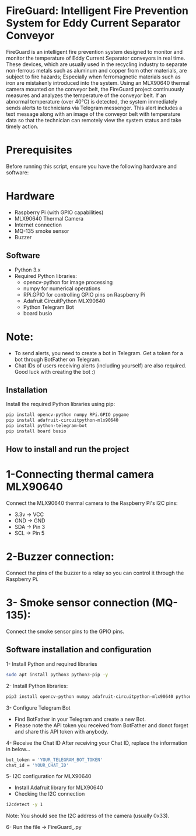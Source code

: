 # FireGuard: Intelligent Fire Prevention System for Eddy Current Separator Conveyor
FireGuard is an intelligent fire prevention system designed to monitor and monitor the temperature of Eddy Current Separator conveyors in real time. These devices, which are usually used in the recycling industry to separate non-ferrous metals such as aluminum and copper from other materials, are subject to fire hazards; Especially when ferromagnetic materials such as iron are mistakenly introduced into the system.
Using an MLX90640 thermal camera mounted on the conveyor belt, the FireGuard project continuously measures and analyzes the temperature of the conveyor belt. If an abnormal temperature (over 40°C) is detected, the system immediately sends alerts to technicians via Telegram messenger. This alert includes a text message along with an image of the conveyor belt with temperature data so that the technician can remotely view the system status and take timely action.
# Prerequisites
Before running this script, ensure you have the following hardware and software:

# Hardware
- Raspberry Pi (with GPIO capabilities)
- MLX90640 Thermal Camera
- Internet connection
- MQ-135 smoke sensor
- Buzzer
  


## Software

- Python 3.x
- Required Python libraries:
  - opencv-python for image processing
  - numpy for numerical operations
  - RPi.GPIO for controlling GPIO pins on Raspberry Pi
  - Adafruit CircuitPython MLX90640
  - Python Telegram Bot
  - board busio
 
# Note:
- To send alerts, you need to create a bot in Telegram. Get a token for a bot through BotFather on Telegram.
- Chat IDs of users receiving alerts (including yourself) are also required.
Good luck with creating the bot :) 

## Installation
Install the required Python libraries using pip:

```sh
pip install opencv-python numpy RPi.GPIO pygame
pip install adafruit-circuitpython-mlx90640
pip install python-telegram-bot
pip install board busio
```
## How to install and run the project
# 1-Connecting thermal camera MLX90640
Connect the MLX90640 thermal camera to the Raspberry Pi's I2C pins:
- 3.3v  -> VCC
- GND   -> GND
- SDA   -> Pin 3
- SCL   -> Pin 5

# 2-Buzzer connection:

Connect the pins of the buzzer to a relay so you can control it through the Raspberry Pi.

# 3- Smoke sensor connection (MQ-135):
Connect the smoke sensor pins to the GPIO pins.

## Software installation and configuration
1- Install Python and required libraries
```sh
sudo apt install python3 python3-pip -y
```
2- Install Python libraries:
```sh
pip3 install opencv-python numpy adafruit-circuitpython-mlx90640 python-telegram-bot board busio
```
3- Configure Telegram Bot
- Find BotFather in your Telegram and create a new Bot.
- Please note the API token you received from BotFather and donot forget and share this API token with anybody.

4- Receive the Chat ID
After receiving your Chat ID, replace the information in below...
```sh
bot_token = 'YOUR_TELEGRAM_BOT_TOKEN'
chat_id = 'YOUR_CHAT_ID'
```
5- I2C configuration for MLX90640
- Install Adafruit library for MLX90640
- Checking the I2C connection
```sh
i2cdetect -y 1
```
Note: You should see the I2C address of the camera (usually 0x33).

6- Run the file -> FireGuard_.py
